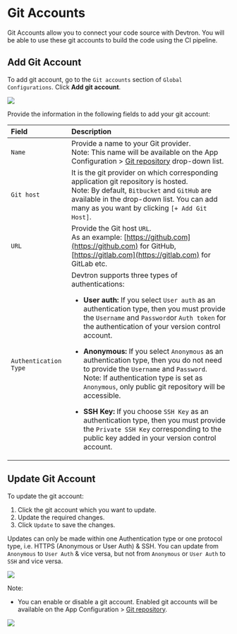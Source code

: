 # Git Accounts

Git Accounts allow you to connect your code source with Devtron. You will be able to use these git accounts to build the code using the CI pipeline.

## Add Git Account

To add git account, go to the `Git accounts` section of `Global Configurations`. Click **Add git account**.

![](https://devtron-public-asset.s3.us-east-2.amazonaws.com/images/global-configurations/git-accounts/git-accounts.jpg)

Provide the information in the following fields to add your git account:

| Field | Description |
| :--- | :--- |
| `Name` | Provide a name to your Git provider.<br/>Note: This name will be available on the App Configuration > [Git repository](../creating-application/git-material.md) drop-down list. |
| `Git host` |  It is the git provider on which corresponding application git repository is hosted.<br/>Note: By default, `Bitbucket` and `GitHub` are available in the drop-down list. You can add many as you want by clicking `[+ Add Git Host]`.  |
| `URL` | Provide the Git host `URL`.<br/>As an example: [https://github.com](https://github.com) for GitHub, [https://gitlab.com](https://gitlab.com) for GitLab etc. |
| `Authentication Type` | Devtron supports three types of authentications:<ul><li>**User auth:** If you select `User auth` as an authentication type, then you must provide the `Username` and `Password`or `Auth token` for the authentication of your version control account.</li></ul> <ul><li>**Anonymous:** If you select `Anonymous` as an authentication type, then you do not need to provide the `Username` and `Password`.<br/>Note: If authentication type is set as `Anonymous`, only public git repository will be accessible.</li></ul><ul><li>**SSH Key:** If you choose `SSH Key` as an authentication type, then you must provide the `Private SSH Key` corresponding to the public key added in your version control account.</li></ul> |



## Update Git Account

To update the git account:

1. Click the git account which you want to update. 
2. Update the required changes.
3. Click `Update` to save the changes.

Updates can only be made within one Authentication type or one protocol type, i.e. HTTPS (Anonymous or User Auth) & SSH. You can update from `Anonymous` to `User Auth` & vice versa, but not from `Anonymous` or `User Auth` to `SSH` and vice versa.

![](https://devtron-public-asset.s3.us-east-2.amazonaws.com/images/global-configurations/git-accounts/update-git-accounts.jpg)

Note:
* You can enable or disable a git account. Enabled git accounts will be available on the App Configuration > [Git repository](../creating-application/git-material.md).


![](https://devtron-public-asset.s3.us-east-2.amazonaws.com/images/global-configurations/git-accounts/git-account-enable-disable.jpg)

